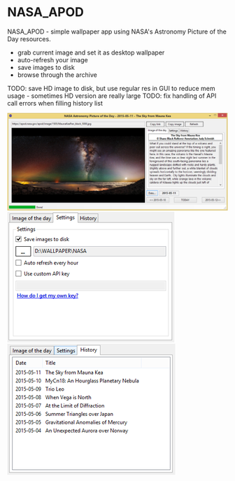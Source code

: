 # NASA_APOD
NASA_APOD - simple wallpaper app using NASA's Astronomy Picture of the Day resources. 

* grab current image and set it as desktop wallpaper
* auto-refresh your image
* save images to disk
* browse through the archive

TODO: save HD image to disk, but use regular res in GUI to reduce mem usage - sometimes HD version are really large
TODO: fix handling of API call errors when filling history list

![NASA_APOD](NASA_APOD.PNG?raw=true "NASA_APOD")
![NASA_APOD](SETTINGS.PNG?raw=true "NASA_APOD")      ![NASA_APOD](HISTORY.PNG?raw=true "NASA_APOD")
